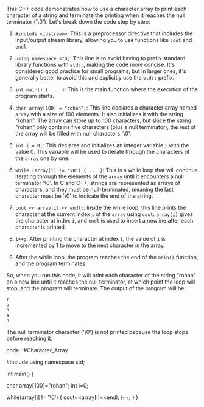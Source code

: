 This C++ code demonstrates how to use a character array to print each character of a string and terminate the printing when it reaches the null terminator ('\0'). Let's break down the code step by step:

1. `#include <iostream>`: This is a preprocessor directive that includes the input/output stream library, allowing you to use functions like `cout` and `endl`.

2. `using namespace std;`: This line is to avoid having to prefix standard library functions with `std::`, making the code more concise. It's considered good practice for small programs, but in larger ones, it's generally better to avoid this and explicitly use the `std::` prefix.

3. `int main() { ... }`: This is the main function where the execution of the program starts.

4. `char array[100] = "rohan";`: This line declares a character array named `array` with a size of 100 elements. It also initializes it with the string "rohan". The array can store up to 100 characters, but since the string "rohan" only contains five characters (plus a null terminator), the rest of the array will be filled with null characters '\0'.

5. `int i = 0;`: This declares and initializes an integer variable `i` with the value 0. This variable will be used to iterate through the characters of the `array` one by one.

6. `while (array[i] != '\0') { ... }`: This is a while loop that will continue iterating through the elements of the `array` until it encounters a null terminator '\0'. In C and C++, strings are represented as arrays of characters, and they must be null-terminated, meaning the last character must be '\0' to indicate the end of the string.

7. `cout << array[i] << endl;`: Inside the while loop, this line prints the character at the current index `i` of the `array` using `cout`. `array[i]` gives the character at index `i`, and `endl` is used to insert a newline after each character is printed.

8. `i++;`: After printing the character at index `i`, the value of `i` is incremented by 1 to move to the next character in the array.

9. After the while loop, the program reaches the end of the `main()` function, and the program terminates.

So, when you run this code, it will print each character of the string "rohan" on a new line until it reaches the null terminator, at which point the loop will stop, and the program will terminate. The output of the program will be:

```
r
o
h
a
n
```

The null terminator character ('\0') is not printed because the loop stops before reaching it.


code : #Character_Array 

#include <iostream>
using namespace std;

int main() {

  char array[100]="rohan";
  int i=0;

  while(array[i] != '\0')
    {
      cout<<array[i]<<endl;
      i++;
    }
}